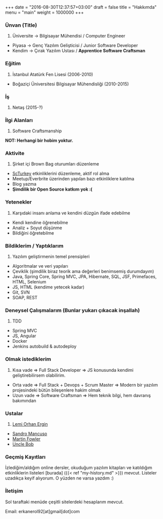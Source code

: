 +++
date = "2016-08-30T12:37:57+03:00"
draft = false
title = "Hakkımda"
menu = "main"
weight = 1000000
+++

### Ünvan (Title)
1. Üniversite -> Bilgisayar Mühendisi / Computer Engineer
* Piyasa -> Genç Yazılım Gelişticisi / Junior Software Developer
* Kendim -> Çırak Yazılım Ustası / **Apprentice Software Craftsman**

<!--more-->

### Eğitim
1. İstanbul Atatürk Fen Lisesi (2006-2010)
* Boğaziçi Üniversitesi Bilgisayar Mühendisliği (2010-2015)

### İş
1. Netaş (2015-?)


### İlgi Alanları
1. Software Craftsmanship

**NOT: Herhangi bir hobim yoktur.**


### Aktivite
1. Şirket içi Brown Bag oturumları düzenleme 
* [ScTurkey](www.meetup.com/Software-Craftsmanship-Turkey) etkinliklerini düzenleme, aktif rol alma
* Meetup/Everbrite üzerinden yapılan bazı etkinliklere katılma
* Blog yazma
* **Şimdilik bir Open Source katkım yok :(**

### Yetenekler
1. Karşıdaki insanı anlama ve kendini düzgün ifade edebilme 
* Kendi kendine öğrenebilme
* Analiz + Soyut düşünme
* Bildiğini öğretebilme 


### Bildiklerim / Yaptıklarım
1. Yazılım geliştirmenin temel prensipleri
* Algoritmalar ve veri yapıları
* Çeviklik (şimdilik biraz teorik ama değerleri benimsemiş durumdayım)
* Java, Spring Core, Spring MVC, JPA, Hibernate, SQL, JSF, Primefaces, HTML, Selenium
* JS, HTML (kendime yetecek kadar)
* Git, SVN
* SOAP, REST

### Deneysel Çalışmalarım (Bunlar yukarı çıkacak inşallah)
1. TDD 
* Spring MVC
* JS, Angular
* Docker
* Jenkins autobuild & autodeploy


### Olmak istediklerim
1. Kısa vade => Full Stack Developer => JS konusunda kendimi geliştirebilirsem olabilirim.
* Orta vade =>  Full Stack + Devops + Scrum Master => Modern bir yazılım projesindeki bütün bileşenlere hakim olmak
* Uzun vade => Software Craftsman => Hem teknik bilgi, hem davranış bakımından


### Ustalar
1. [Lemi Orhan Ergin](http://www.lemiorhanergin.com/)
* [Sandro Mancuso](http://codurance.com/blog/author/sandro-mancuso/)
* [Martin Fowler](http://martinfowler.com/)
* [Uncle Bob](https://sites.google.com/site/unclebobconsultingllc/)

### Geçmiş Kayıtları

İzlediğim/aldığım online dersler, okuduğum yazılım kitapları ve katıldığım etkinliklerin listeleri [burada]  ({{< ref "my-history.md" >}}) mevcut. Listeler uzadıkça keyif alıyorum. O yüzden ne varsa yazdım :)	

### İletişim
Sol taraftaki menüde çeşitli sitelerdeki hesaplarım mevcut. 

Email: erkanerol92[at]gmail[dot]com

